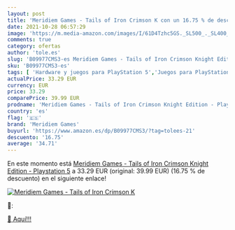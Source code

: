 ```yaml
---
layout: post
title: 'Meridiem Games - Tails of Iron Crimson K con un 16.75 % de descuento'
date: 2021-10-28 06:57:29
image: 'https://m.media-amazon.com/images/I/61D4Tzhc5GS._SL500_._SL400_.jpg'
comments: true
category: ofertas
author: 'tole.es'
slug: 'B09977CMS3-es Meridiem Games - Tails of Iron Crimson Knight Edition -...'
sku: 'B09977CMS3-es'
tags: [ 'Hardware y juegos para PlayStation 5','Juegos para PlayStation 5','Videojuegos','meridiem games','playstation', ]
actualPrice: 33.29 EUR
currency: EUR
price: 33.29
comparePrice: 39.99 EUR
prodname: 'Meridiem Games - Tails of Iron Crimson Knight Edition - Playstation 5'
country: 'es'
flag: '🇪🇸'
brand: 'Meridiem Games'
buyurl: 'https://www.amazon.es/dp/B09977CMS3/?tag=tolees-21'
descuento: '16.75'
average: '34.71'
---
```


En este momento está [Meridiem Games - Tails of Iron Crimson Knight Edition - Playstation 5](https://www.amazon.es/dp/B09977CMS3/?tag=tolees-21) a 33.29 EUR (original: 39.99 EUR) (16.75 %  de descuento) en el siguiente enlace!

[![Meridiem Games - Tails of Iron Crimson K](https://m.media-amazon.com/images/I/61D4Tzhc5GS._SL500_._SL400_.jpg)](https://www.amazon.es/dp/B09977CMS3/?tag=tolees-21)

🔎:


[🛒 Aquí!!!](https://www.amazon.es/dp/B09977CMS3/?tag=tolees-21)
